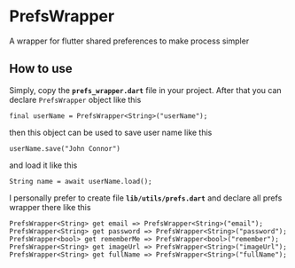 # PrefsWrapper
A wrapper for flutter shared preferences to make process simpler

## How to use
Simply, copy the **`prefs_wrapper.dart`** file in your project. After that you can declare `PrefsWrapper` object like this

`final userName = PrefsWrapper<String>("userName");`

then this object can be used to save user name like this

`userName.save("John Connor")`

and load it like this

`String name = await userName.load();`

I personally prefer to create file **`lib/utils/prefs.dart`** and declare all prefs wrapper there like this

```
PrefsWrapper<String> get email => PrefsWrapper<String>("email");
PrefsWrapper<String> get password => PrefsWrapper<String>("password");
PrefsWrapper<bool> get rememberMe => PrefsWrapper<bool>("remember");
PrefsWrapper<String> get imageUrl => PrefsWrapper<String>("imageUrl");
PrefsWrapper<String> get fullName => PrefsWrapper<String>("fullName");
```